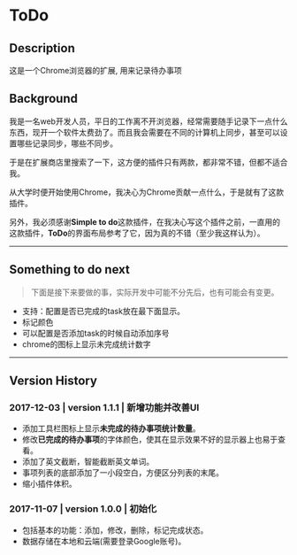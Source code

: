 # ToDo

## Description

这是一个Chrome浏览器的扩展, 用来记录待办事项

## Background

我是一名web开发人员，平日的工作离不开浏览器，经常需要随手记录下一点什么东西，现开一个软件太费劲了。而且我会需要在不同的计算机上同步，甚至可以设置哪些记录同步，哪些不同步。

于是在扩展商店里搜索了一下，这方便的插件只有两款，都非常不错，但都不适合我。

从大学时便开始使用Chrome，我决心为Chrome贡献一点什么，于是就有了这款插件。

另外，我必须感谢**Simple to do**这款插件，在我决心写这个插件之前，一直用的这款插件，**ToDo**的界面布局参考了它，因为真的不错（至少我这样认为）。

---

## Something to do next

> 下面是接下来要做的事，实际开发中可能不分先后，也有可能会有变更。

- 支持：配置是否已完成的task放在最下面显示。
- 标记颜色
- 可以配置是否添加task的时候自动添加序号
- chrome的图标上显示未完成统计数字

---

## Version History

### 2017-12-03 | version 1.1.1 | 新增功能并改善UI

- 添加工具栏图标上显示**未完成的待办事项统计数量**。
- 修改**已完成的待办事项**的字体颜色，使其在显示效果不好的显示器上也易于查看。
- 添加了英文截断，智能截断英文单词。
- 事项列表的底部添加了一小段空白，方便区分列表的末尾。
- 缩小插件体积。

### 2017-11-07 | version 1.0.0 | 初始化

- 包括基本的功能：添加，修改，删除，标记完成状态。
- 数据存储在本地和云端(需要登录Google账号)。
